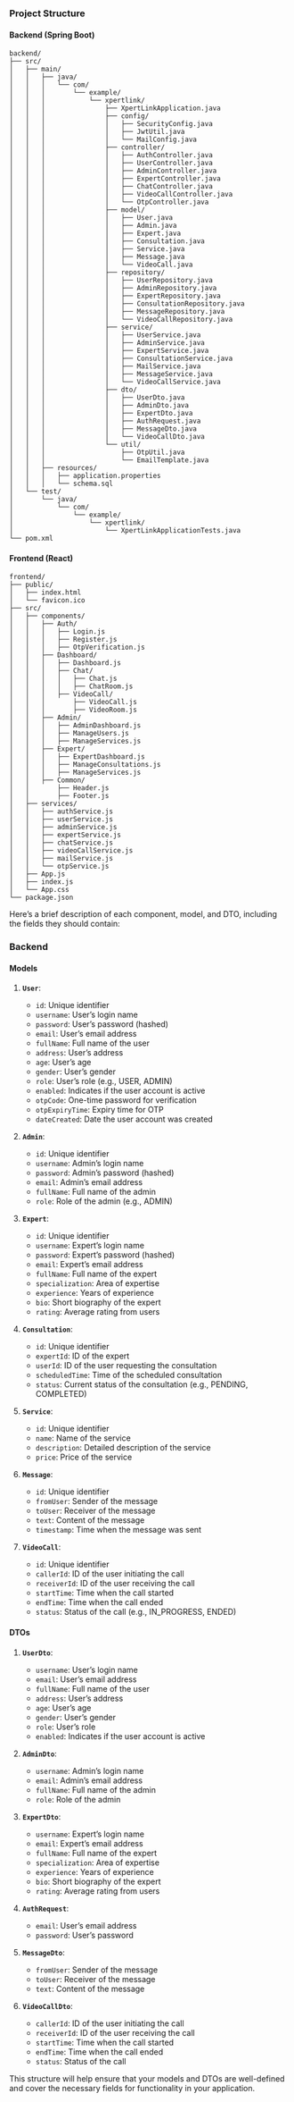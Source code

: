 
### Project Structure

#### Backend (Spring Boot)
```
backend/
├── src/
│   ├── main/
│   │   ├── java/
│   │   │   └── com/
│   │   │       └── example/
│   │   │           └── xpertlink/
│   │   │               ├── XpertLinkApplication.java
│   │   │               ├── config/
│   │   │               │   ├── SecurityConfig.java
│   │   │               │   ├── JwtUtil.java
│   │   │               │   └── MailConfig.java
│   │   │               ├── controller/
│   │   │               │   ├── AuthController.java
│   │   │               │   ├── UserController.java
│   │   │               │   ├── AdminController.java
│   │   │               │   ├── ExpertController.java
│   │   │               │   ├── ChatController.java
│   │   │               │   ├── VideoCallController.java
│   │   │               │   └── OtpController.java
│   │   │               ├── model/
│   │   │               │   ├── User.java
│   │   │               │   ├── Admin.java
│   │   │               │   ├── Expert.java
│   │   │               │   ├── Consultation.java
│   │   │               │   ├── Service.java
│   │   │               │   ├── Message.java
│   │   │               │   └── VideoCall.java
│   │   │               ├── repository/
│   │   │               │   ├── UserRepository.java
│   │   │               │   ├── AdminRepository.java
│   │   │               │   ├── ExpertRepository.java
│   │   │               │   ├── ConsultationRepository.java
│   │   │               │   ├── MessageRepository.java
│   │   │               │   └── VideoCallRepository.java
│   │   │               ├── service/
│   │   │               │   ├── UserService.java
│   │   │               │   ├── AdminService.java
│   │   │               │   ├── ExpertService.java
│   │   │               │   ├── ConsultationService.java
│   │   │               │   ├── MailService.java
│   │   │               │   ├── MessageService.java
│   │   │               │   └── VideoCallService.java
│   │   │               ├── dto/
│   │   │               │   ├── UserDto.java
│   │   │               │   ├── AdminDto.java
│   │   │               │   ├── ExpertDto.java
│   │   │               │   ├── AuthRequest.java
│   │   │               │   ├── MessageDto.java
│   │   │               │   └── VideoCallDto.java
│   │   │               └── util/
│   │   │                   ├── OtpUtil.java
│   │   │                   └── EmailTemplate.java
│   │   ├── resources/
│   │   │   ├── application.properties
│   │   │   └── schema.sql
│   └── test/
│       └── java/
│           └── com/
│               └── example/
│                   └── xpertlink/
│                       └── XpertLinkApplicationTests.java
└── pom.xml
```

#### Frontend (React)
```
frontend/
├── public/
│   ├── index.html
│   └── favicon.ico
├── src/
│   ├── components/
│   │   ├── Auth/
│   │   │   ├── Login.js
│   │   │   ├── Register.js
│   │   │   ├── OtpVerification.js
│   │   ├── Dashboard/
│   │   │   ├── Dashboard.js
│   │   │   ├── Chat/
│   │   │   │   ├── Chat.js
│   │   │   │   ├── ChatRoom.js
│   │   │   ├── VideoCall/
│   │   │       ├── VideoCall.js
│   │   │       ├── VideoRoom.js
│   │   ├── Admin/
│   │   │   ├── AdminDashboard.js
│   │   │   ├── ManageUsers.js
│   │   │   ├── ManageServices.js
│   │   ├── Expert/
│   │   │   ├── ExpertDashboard.js
│   │   │   ├── ManageConsultations.js
│   │   │   ├── ManageServices.js
│   │   ├── Common/
│   │       ├── Header.js
│   │       ├── Footer.js
│   ├── services/
│   │   ├── authService.js
│   │   ├── userService.js
│   │   ├── adminService.js
│   │   ├── expertService.js
│   │   ├── chatService.js
│   │   ├── videoCallService.js
│   │   ├── mailService.js
│   │   └── otpService.js
│   ├── App.js
│   ├── index.js
│   └── App.css
└── package.json
```

Here’s a brief description of each component, model, and DTO, including the fields they should contain:

### Backend

#### Models

1. **`User`**:
    - `id`: Unique identifier
    - `username`: User’s login name
    - `password`: User’s password (hashed)
    - `email`: User’s email address
    - `fullName`: Full name of the user
    - `address`: User’s address
    - `age`: User’s age
    - `gender`: User’s gender
    - `role`: User’s role (e.g., USER, ADMIN)
    - `enabled`: Indicates if the user account is active
    - `otpCode`: One-time password for verification
    - `otpExpiryTime`: Expiry time for OTP
    - `dateCreated`: Date the user account was created

2. **`Admin`**:
    - `id`: Unique identifier
    - `username`: Admin’s login name
    - `password`: Admin’s password (hashed)
    - `email`: Admin’s email address
    - `fullName`: Full name of the admin
    - `role`: Role of the admin (e.g., ADMIN)

3. **`Expert`**:
    - `id`: Unique identifier
    - `username`: Expert’s login name
    - `password`: Expert’s password (hashed)
    - `email`: Expert’s email address
    - `fullName`: Full name of the expert
    - `specialization`: Area of expertise
    - `experience`: Years of experience
    - `bio`: Short biography of the expert
    - `rating`: Average rating from users

4. **`Consultation`**:
    - `id`: Unique identifier
    - `expertId`: ID of the expert
    - `userId`: ID of the user requesting the consultation
    - `scheduledTime`: Time of the scheduled consultation
    - `status`: Current status of the consultation (e.g., PENDING, COMPLETED)

5. **`Service`**:
    - `id`: Unique identifier
    - `name`: Name of the service
    - `description`: Detailed description of the service
    - `price`: Price of the service

6. **`Message`**:
    - `id`: Unique identifier
    - `fromUser`: Sender of the message
    - `toUser`: Receiver of the message
    - `text`: Content of the message
    - `timestamp`: Time when the message was sent

7. **`VideoCall`**:
    - `id`: Unique identifier
    - `callerId`: ID of the user initiating the call
    - `receiverId`: ID of the user receiving the call
    - `startTime`: Time when the call started
    - `endTime`: Time when the call ended
    - `status`: Status of the call (e.g., IN_PROGRESS, ENDED)

#### DTOs

1. **`UserDto`**:
    - `username`: User’s login name
    - `email`: User’s email address
    - `fullName`: Full name of the user
    - `address`: User’s address
    - `age`: User’s age
    - `gender`: User’s gender
    - `role`: User’s role
    - `enabled`: Indicates if the user account is active

2. **`AdminDto`**:
    - `username`: Admin’s login name
    - `email`: Admin’s email address
    - `fullName`: Full name of the admin
    - `role`: Role of the admin

3. **`ExpertDto`**:
    - `username`: Expert’s login name
    - `email`: Expert’s email address
    - `fullName`: Full name of the expert
    - `specialization`: Area of expertise
    - `experience`: Years of experience
    - `bio`: Short biography of the expert
    - `rating`: Average rating from users

4. **`AuthRequest`**:
    - `email`: User’s email address
    - `password`: User’s password

5. **`MessageDto`**:
    - `fromUser`: Sender of the message
    - `toUser`: Receiver of the message
    - `text`: Content of the message

6. **`VideoCallDto`**:
    - `callerId`: ID of the user initiating the call
    - `receiverId`: ID of the user receiving the call
    - `startTime`: Time when the call started
    - `endTime`: Time when the call ended
    - `status`: Status of the call

This structure will help ensure that your models and DTOs are well-defined and cover the necessary fields for functionality in your application.
